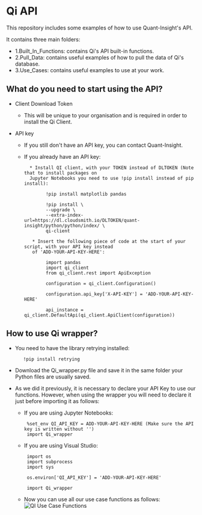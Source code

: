 # Qi API

This repository includes some examples of how to use Quant-Insight's API. 

It contains three main folders:

  * 1.Built_In_Functions: contains Qi's API built-in functions.
  * 2.Pull_Data: contains useful examples of how to pull the data of Qi's database. 
  * 3.Use_Cases: contains useful examples to use at your work. 

## What do you need to start using the API?

* Client Download Token

  * This will be unique to your organisation and is required in order to install the Qi Client. 

* API key

  * If you still don't have an API key, you can contact Quant-Insight. 
  
  * If you already have an API key:
          
          * Install QI client, with your TOKEN instead of DLTOKEN (Note that to install packages on 
          Jupyter Notebooks you need to use !pip install instead of pip install):

                !pip install matplotlib pandas

                !pip install \
                --upgrade \
                --extra-index-url=https://dl.cloudsmith.io/DLTOKEN/quant-insight/python/python/index/ \
                qi-client
               
           * Insert the following piece of code at the start of your script, with your API key instead 
           of 'ADD-YOUR-API-KEY-HERE': 

                import pandas
                import qi_client
                from qi_client.rest import ApiException

                configuration = qi_client.Configuration()

                configuration.api_key['X-API-KEY'] = 'ADD-YOUR-API-KEY-HERE'

                api_instance = qi_client.DefaultApi(qi_client.ApiClient(configuration))


## How to use Qi wrapper?

* You need to have the library retrying installed:

         !pip install retrying
 
* Download the Qi_wrapper.py file and save it in the same folder your Python files are usually saved. 

* As we did it previously, it is necessary to declare your API Key to use our functions. However, when using the wrapper you will need to declare it just before importing it as follows:

  * If you are using Jupyter Notebooks:
  
         %set_env QI_API_KEY = ADD-YOUR-API-KEY-HERE (Make sure the API key is written without '') 
         import Qi_wrapper
       
  * If you are using Visual Studio: 
  
         import os
         import subprocess
         import sys

         os.environ['QI_API_KEY'] = 'ADD-YOUR-API-KEY-HERE'

         import Qi_wrapper

  * Now you can use all our use case functions as follows: 
                        <br>
                        <img src="https://github.com/Quant-Insight/API_Starter_Kit/blob/master/img/api_wrapper_functions.png" alt="QI Use Case Functions"/>
                        </br>
